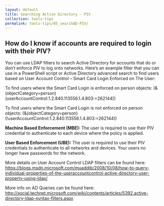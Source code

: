 ```yaml
---
layout: default
title: Searching Active Directory - PIV
collection: tools-tips
permalink: tools-tips/05_searchAD-PIV/
---
```

## How do I know if accounts are required to login with their PIV?
You can use LDAP filters to search Active Directory for accounts that do or don’t enforce PIV to log onto networks. Here’s an example filter that you can use in a PowerShell script or Active Directory advanced search to find users based on User Account Control – Smart Card Login Enforced on The User:

To find users where the Smart Card Login is enforced on person objects:
(&(objectCategory=person)(userAccountControl:1.2.840.113556.1.4.803:=262144))

To find users where the Smart Card Login is not enforced on person objects:
(&(objectCategory=person)(!userAccountControl:1.2.840.113556.1.4.803:=262144))

**Machine Based Enforcement (MBE):** The user is required to use their PIV credential to authenticate to each device where the policy is applied.

**User Based Enforcement (UBE):** The user is required to use their PIV credentials to authenticate to all networks and devices. Your users no longer have passwords for the network.


More details on User Account Control LDAP filters can be found here:
https://blogs.msdn.microsoft.com/muaddib/2008/10/08/how-to-query-individual-properties-of-the-useraccountcontrol-active-directory-user-property-using-ldap/

More info on AD Queries can be found here: 
http://social.technet.microsoft.com/wiki/contents/articles/5392.active-directory-ldap-syntax-filters.aspx
